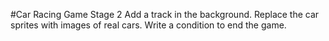 #Car Racing Game Stage 2
Add a track in the background.
Replace the car sprites with images of real cars.
Write a condition to end the game.